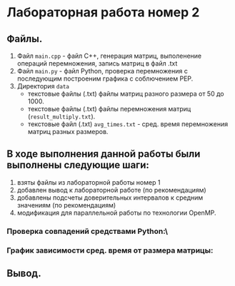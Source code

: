 # Лабораторная работа номер 2

## Файлы.

1. Файл `main.cpp` - файл C++, генерация матриц, выполенение операций перемножения, запись матриц в файл .txt
2. Файл `main.py` - файл Python, проверка перемножения с последующим построеним графика с соблючением PEP.
3. Директория `data`
    - текстовые файлы (.txt) файлы матриц разного размера от 50 до 1000.
    - текстовые файлы (.txt) файлы перемножения матриц (`result_multiply.txt`).
    - текстовые файл (.txt) `avg_times.txt` - сред. время перемножения матриц разных размеров.
        
## В ходе выполнения данной работы были выполнены следующие шаги:

1. взяты файлы из лабораторной работы номер 1
2. добавлен вывод к лабораторной работе (по рекомендациям)
3. добавлены подсчеты доверительных интервалов к средним значениям (по рекомендациям)
4. модификация для параллельной работы по технологии OpenMP.

### Проверка совпадений средствами Python:\


### График зависимости сред. время от размера матрицы:


## Вывод.
